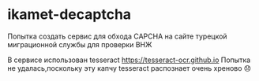 # ikamet-decaptcha
Попытка создать сервис для обхода CAPCHA на сайте турецкой миграционной службы для проверки ВНЖ

В сервисе использован tesseract https://tesseract-ocr.github.io
Попытка не удалась,поскольку эту капчу tesseract распознает очень хреново 😞
